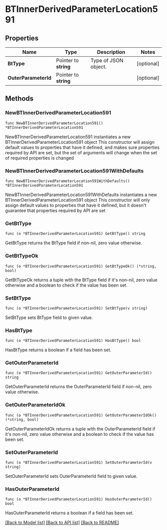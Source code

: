 # BTInnerDerivedParameterLocation591

## Properties

Name | Type | Description | Notes
------------ | ------------- | ------------- | -------------
**BtType** | Pointer to **string** | Type of JSON object. | [optional] 
**OuterParameterId** | Pointer to **string** |  | [optional] 

## Methods

### NewBTInnerDerivedParameterLocation591

`func NewBTInnerDerivedParameterLocation591() *BTInnerDerivedParameterLocation591`

NewBTInnerDerivedParameterLocation591 instantiates a new BTInnerDerivedParameterLocation591 object
This constructor will assign default values to properties that have it defined,
and makes sure properties required by API are set, but the set of arguments
will change when the set of required properties is changed

### NewBTInnerDerivedParameterLocation591WithDefaults

`func NewBTInnerDerivedParameterLocation591WithDefaults() *BTInnerDerivedParameterLocation591`

NewBTInnerDerivedParameterLocation591WithDefaults instantiates a new BTInnerDerivedParameterLocation591 object
This constructor will only assign default values to properties that have it defined,
but it doesn't guarantee that properties required by API are set

### GetBtType

`func (o *BTInnerDerivedParameterLocation591) GetBtType() string`

GetBtType returns the BtType field if non-nil, zero value otherwise.

### GetBtTypeOk

`func (o *BTInnerDerivedParameterLocation591) GetBtTypeOk() (*string, bool)`

GetBtTypeOk returns a tuple with the BtType field if it's non-nil, zero value otherwise
and a boolean to check if the value has been set.

### SetBtType

`func (o *BTInnerDerivedParameterLocation591) SetBtType(v string)`

SetBtType sets BtType field to given value.

### HasBtType

`func (o *BTInnerDerivedParameterLocation591) HasBtType() bool`

HasBtType returns a boolean if a field has been set.

### GetOuterParameterId

`func (o *BTInnerDerivedParameterLocation591) GetOuterParameterId() string`

GetOuterParameterId returns the OuterParameterId field if non-nil, zero value otherwise.

### GetOuterParameterIdOk

`func (o *BTInnerDerivedParameterLocation591) GetOuterParameterIdOk() (*string, bool)`

GetOuterParameterIdOk returns a tuple with the OuterParameterId field if it's non-nil, zero value otherwise
and a boolean to check if the value has been set.

### SetOuterParameterId

`func (o *BTInnerDerivedParameterLocation591) SetOuterParameterId(v string)`

SetOuterParameterId sets OuterParameterId field to given value.

### HasOuterParameterId

`func (o *BTInnerDerivedParameterLocation591) HasOuterParameterId() bool`

HasOuterParameterId returns a boolean if a field has been set.


[[Back to Model list]](../README.md#documentation-for-models) [[Back to API list]](../README.md#documentation-for-api-endpoints) [[Back to README]](../README.md)


